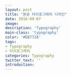 ```yaml
---
layout: post
title: "본문 타이포그래피 디자인"
date: 2016-09-07
image: 
description: 'Typography'
main-class: 'typography'
color: '#EB7728'
tags:
- Typography
- 타이포그래피
categories: Typography
twitter_text: ''
introduction: 
---
```


